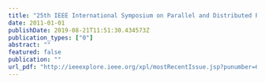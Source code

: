 ```yaml
---
title: "25th IEEE International Symposium on Parallel and Distributed Processing, IPDPS 2011, Anchorage, Alaska, USA, 16-20 May 2011 - Workshop Proceedings"
date: 2011-01-01
publishDate: 2019-08-21T11:51:30.434573Z
publication_types: ["0"]
abstract: ""
featured: false
publication: ""
url_pdf: "http://ieeexplore.ieee.org/xpl/mostRecentIssue.jsp?punumber=6008655"
---
```


